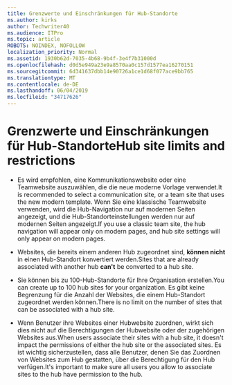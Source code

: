 ```yaml
---
title: Grenzwerte und Einschränkungen für Hub-Standorte
ms.author: kirks
author: Techwriter40
ms.audience: ITPro
ms.topic: article
ROBOTS: NOINDEX, NOFOLLOW
localization_priority: Normal
ms.assetid: 1930b62d-7035-4b68-9b4f-3e4f7b31000d
ms.openlocfilehash: d0d5e949a23e9a8570aa0c157d1577ea16270151
ms.sourcegitcommit: 6d341637dbb14e90726a1ce1d68f077ace9bb765
ms.translationtype: MT
ms.contentlocale: de-DE
ms.lasthandoff: 06/04/2019
ms.locfileid: "34717626"
---
```

# <a name="hub-site-limits-and-restrictions"></a><span data-ttu-id="87fb2-102">Grenzwerte und Einschränkungen für Hub-Standorte</span><span class="sxs-lookup"><span data-stu-id="87fb2-102">Hub site limits and restrictions</span></span>

- <span data-ttu-id="87fb2-103">Es wird empfohlen, eine Kommunikationswebsite oder eine Teamwebsite auszuwählen, die die neue moderne Vorlage verwendet.</span><span class="sxs-lookup"><span data-stu-id="87fb2-103">It is recommended to select a communication site, or a team site that uses the new modern template.</span></span> <span data-ttu-id="87fb2-104">Wenn Sie eine klassische Teamwebsite verwenden, wird die Hub-Navigation nur auf modernen Seiten angezeigt, und die Hub-Standorteinstellungen werden nur auf modernen Seiten angezeigt.</span><span class="sxs-lookup"><span data-stu-id="87fb2-104">If you use a classic team site, the hub navigation will appear only on modern pages, and hub site settings will only appear on modern pages.</span></span>

- <span data-ttu-id="87fb2-105">Websites, die bereits einem anderen Hub zugeordnet sind, **können nicht** in einen Hub-Standort konvertiert werden.</span><span class="sxs-lookup"><span data-stu-id="87fb2-105">Sites that are already associated with another hub **can't** be converted to a hub site.</span></span> 

- <span data-ttu-id="87fb2-106">Sie können bis zu 100-Hub-Standorte für Ihre Organisation erstellen.</span><span class="sxs-lookup"><span data-stu-id="87fb2-106">You can create up to 100 hub sites for your organization.</span></span> <span data-ttu-id="87fb2-107">Es gibt keine Begrenzung für die Anzahl der Websites, die einem Hub-Standort zugeordnet werden können.</span><span class="sxs-lookup"><span data-stu-id="87fb2-107">There is no limit on the number of sites that can be associated with a hub site.</span></span>

- <span data-ttu-id="87fb2-108">Wenn Benutzer ihre Websites einer Hubwebsite zuordnen, wirkt sich dies nicht auf die Berechtigungen der Hubwebsite oder der zugehörigen Websites aus.</span><span class="sxs-lookup"><span data-stu-id="87fb2-108">When users associate their sites with a hub site, it doesn't impact the permissions of either the hub site or the associated sites.</span></span> <span data-ttu-id="87fb2-109">Es ist wichtig sicherzustellen, dass alle Benutzer, denen Sie das Zuordnen von Websites zum Hub gestatten, über die Berechtigung für den Hub verfügen.</span><span class="sxs-lookup"><span data-stu-id="87fb2-109">It's important to make sure all users you allow to associate sites to the hub have permission to the hub.</span></span>



